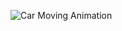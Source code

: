 ![Car Moving Animation](https://github.com/pranavp-work/aftereffects-projects/assets/152397828/a127c49e-0144-46ae-b06a-ede87715416f)

